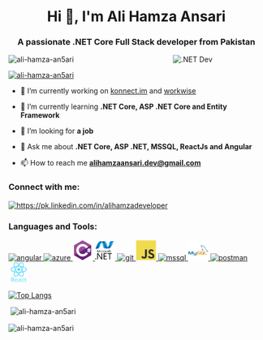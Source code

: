 <h1 align="center">Hi 👋, I'm Ali Hamza Ansari</h1>
<h3 align="center">A passionate .NET Core Full Stack developer from Pakistan</h3>


<p align="left"><img src="https://img.freepik.com/premium-vector/man-working-laptop-icon-illustration-work-from-home-mascot-cartoon-character_138676-1088.jpg?w=2000" alt=".NET Dev" align="right" width="180"> <img src="https://komarev.com/ghpvc/?username=ali-hamza-an5ari&label=Profile%20views&color=0e75b6&style=flat" alt="ali-hamza-an5ari" /> </p>

<p align="left"> <a href="https://github.com/ryo-ma/github-profile-trophy"><img src="https://github-profile-trophy.vercel.app/?username=ali-hamza-an5ari" alt="ali-hamza-an5ari" /></a> </p>

- 🔭 I’m currently working on [konnect.im](https://konnect.im/) and [workwise](http://www.workw.com/)

- 🌱 I’m currently learning **.NET Core, ASP .NET Core and Entity Framework**

- 🤝 I’m looking for **a job**

- 💬 Ask me about **.NET Core, ASP .NET, MSSQL, ReactJs and Angular**

- 📫 How to reach me **alihamzaansari.dev@gmail.com**

<h3 align="left">Connect with me:</h3>
<p align="left">
<a href="https://linkedin.com/in/https://pk.linkedin.com/in/alihamzadeveloper" target="blank"><img align="center" src="https://raw.githubusercontent.com/rahuldkjain/github-profile-readme-generator/master/src/images/icons/Social/linked-in-alt.svg" alt="https://pk.linkedin.com/in/alihamzadeveloper" height="30" width="40" /></a>
</p>

<h3 align="left">Languages and Tools:</h3>
<p align="left"> <a href="https://angular.io" target="_blank" rel="noreferrer"> <img src="https://angular.io/assets/images/logos/angular/angular.svg" alt="angular" width="40" height="40"/> </a> <a href="https://azure.microsoft.com/en-in/" target="_blank" rel="noreferrer"> <img src="https://www.vectorlogo.zone/logos/microsoft_azure/microsoft_azure-icon.svg" alt="azure" width="40" height="40"/> </a> <a href="https://www.w3schools.com/cs/" target="_blank" rel="noreferrer"> <img src="https://raw.githubusercontent.com/devicons/devicon/master/icons/csharp/csharp-original.svg" alt="csharp" width="40" height="40"/> </a> <a href="https://dotnet.microsoft.com/" target="_blank" rel="noreferrer"> <img src="https://raw.githubusercontent.com/devicons/devicon/master/icons/dot-net/dot-net-original-wordmark.svg" alt="dotnet" width="40" height="40"/> </a> <a href="https://git-scm.com/" target="_blank" rel="noreferrer"> <img src="https://www.vectorlogo.zone/logos/git-scm/git-scm-icon.svg" alt="git" width="40" height="40"/> </a> <a href="https://developer.mozilla.org/en-US/docs/Web/JavaScript" target="_blank" rel="noreferrer"> <img src="https://raw.githubusercontent.com/devicons/devicon/master/icons/javascript/javascript-original.svg" alt="javascript" width="40" height="40"/> </a> <a href="https://www.microsoft.com/en-us/sql-server" target="_blank" rel="noreferrer"> <img src="https://www.svgrepo.com/show/303229/microsoft-sql-server-logo.svg" alt="mssql" width="40" height="40"/> </a> <a href="https://www.mysql.com/" target="_blank" rel="noreferrer"> <img src="https://raw.githubusercontent.com/devicons/devicon/master/icons/mysql/mysql-original-wordmark.svg" alt="mysql" width="40" height="40"/> </a> <a href="https://postman.com" target="_blank" rel="noreferrer"> <img src="https://www.vectorlogo.zone/logos/getpostman/getpostman-icon.svg" alt="postman" width="40" height="40"/> </a> <a href="https://reactjs.org/" target="_blank" rel="noreferrer"> <img src="https://raw.githubusercontent.com/devicons/devicon/master/icons/react/react-original-wordmark.svg" alt="react" width="40" height="40"/> </a> </p>

[![Top Langs](https://github-readme-stats.vercel.app/api/top-langs/?username=ali-hamza-an5ari&layout=donut)](https://github.com/anuraghazra/github-readme-stats) 

<!-- <p><img align="left" src="[https://github-readme-stats.vercel.app/api/top-langs?username=ali-hamza-an5ari&show_icons=true&locale=en&layout=compact]" alt="ali-hamza-an5ari" /></p>  -->

<!-- [![Ali Hamza's wakatime stats](https://github-readme-stats.vercel.app/api/wakatime?username=ali-hamza-an5ari)](https://github.com/ali-hamza-an5ari/github-readme-stats) -->
<p>&nbsp;<img align="center" src="https://github-readme-stats.vercel.app/api?username=ali-hamza-an5ari&show_icons=true&locale=en" alt="ali-hamza-an5ari" /></p>

<p><img align="center" src="https://github-readme-streak-stats.herokuapp.com/?user=ali-hamza-an5ari&" alt="ali-hamza-an5ari" /></p>

